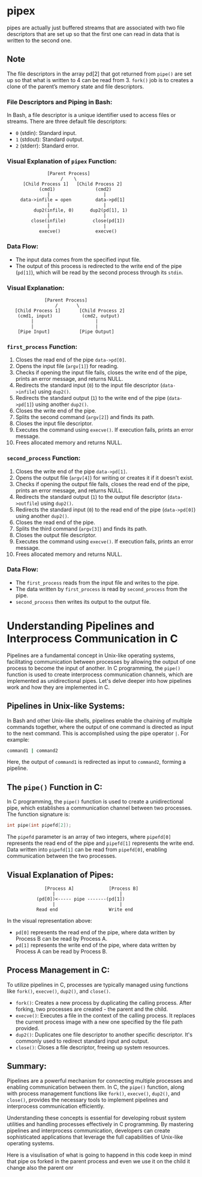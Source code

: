 # pipex
pipes are actually just buffered streams that are associated with two file descriptors that are set up so that the first one can read in data that is written to the second one.

## Note
The file descriptors in the array pd[2] that got returned from `pipe()` are set up so that what is written to 4 can be read from 3.
`fork()` job is to creates a clone of the parent’s memory state and file descriptors.


### File Descriptors and Piping in Bash:

In Bash, a file descriptor is a unique identifier used to access files or streams. There are three default file descriptors:

- `0` (stdin): Standard input.
- `1` (stdout): Standard output.
- `2` (stderr): Standard error.

### Visual Explanation of `pipex` Function:

```
               [Parent Process]
                    /    \
      [Child Process 1]   [Child Process 2]
            (cmd1)               (cmd2)
               |                    |
     data->infile = open         data->pd[1]
               |                    |
          dup2(infile, 0)      dup2(pd[1], 1)
               |                    |
         close(infile)          close(pd[1])
               |                    |
            execve()             execve()
```


### Data Flow:
- The input data comes from the specified input file.
- The output of this process is redirected to the write end of the pipe (`pd[1]`), which will be read by the second process through its `stdin`.

### Visual Explanation:

```
              [Parent Process]
                  /       \
   [Child Process 1]       [Child Process 2]
    (cmd1, input)           (cmd2, output)
         |                       |
         |                       |
    [Pipe Input]           [Pipe Output]
```

### `first_process` Function:

1. Closes the read end of the pipe `data->pd[0]`.
2. Opens the input file (`argv[1]`) for reading.
3. Checks if opening the input file fails, closes the write end of the pipe, prints an error message, and returns NULL.
4. Redirects the standard input (`0`) to the input file descriptor (`data->infile`) using `dup2()`.
5. Redirects the standard output (`1`) to the write end of the pipe (`data->pd[1]`) using another `dup2()`.
6. Closes the write end of the pipe.
7. Splits the second command (`argv[2]`) and finds its path.
8. Closes the input file descriptor.
9. Executes the command using `execve()`. If execution fails, prints an error message.
10. Frees allocated memory and returns NULL.

### `second_process` Function:

1. Closes the write end of the pipe `data->pd[1]`.
2. Opens the output file (`argv[4]`) for writing or creates it if it doesn't exist.
3. Checks if opening the output file fails, closes the read end of the pipe, prints an error message, and returns NULL.
4. Redirects the standard output (`1`) to the output file descriptor (`data->outfile`) using `dup2()`.
5. Redirects the standard input (`0`) to the read end of the pipe (`data->pd[0]`) using another `dup2()`.
6. Closes the read end of the pipe.
7. Splits the third command (`argv[3]`) and finds its path.
8. Closes the output file descriptor.
9. Executes the command using `execve()`. If execution fails, prints an error message.
10. Frees allocated memory and returns NULL.

### Data Flow:

- The `first_process` reads from the input file and writes to the pipe.
- The data written by `first_process` is read by `second_process` from the pipe.
- `second_process` then writes its output to the output file.


# Understanding Pipelines and Interprocess Communication in C

Pipelines are a fundamental concept in Unix-like operating systems, facilitating communication between processes by allowing the output of one process to become the input of another. In C programming, the `pipe()` function is used to create interprocess communication channels, which are implemented as unidirectional pipes. Let's delve deeper into how pipelines work and how they are implemented in C.

## Pipelines in Unix-like Systems:

In Bash and other Unix-like shells, pipelines enable the chaining of multiple commands together, where the output of one command is directed as input to the next command. This is accomplished using the pipe operator `|`. For example:

```bash
command1 | command2
```

Here, the output of `command1` is redirected as input to `command2`, forming a pipeline.

## The `pipe()` Function in C:

In C programming, the `pipe()` function is used to create a unidirectional pipe, which establishes a communication channel between two processes. The function signature is:

```c
int pipe(int pipefd[2]);
```

The `pipefd` parameter is an array of two integers, where `pipefd[0]` represents the read end of the pipe and `pipefd[1]` represents the write end. Data written into `pipefd[1]` can be read from `pipefd[0]`, enabling communication between the two processes.

## Visual Explanation of Pipes:

```
              [Process A]             [Process B]
                 |                        |
           (pd[0])<----- pipe -------(pd[1])
                 |                        |
           Read end                   Write end
```

In the visual representation above:
- `pd[0]` represents the read end of the pipe, where data written by Process B can be read by Process A.
- `pd[1]` represents the write end of the pipe, where data written by Process A can be read by Process B.

## Process Management in C:

To utilize pipelines in C, processes are typically managed using functions like `fork()`, `execve()`, `dup2()`, and `close()`.
- `fork()`: Creates a new process by duplicating the calling process. After forking, two processes are created - the parent and the child.
- `execve()`: Executes a file in the context of the calling process. It replaces the current process image with a new one specified by the file path provided.
- `dup2()`: Duplicates one file descriptor to another specific descriptor. It's commonly used to redirect standard input and output.
- `close()`: Closes a file descriptor, freeing up system resources.

## Summary:

Pipelines are a powerful mechanism for connecting multiple processes and enabling communication between them. In C, the `pipe()` function, along with process management functions like `fork()`, `execve()`, `dup2()`, and `close()`, provides the necessary tools to implement pipelines and interprocess communication efficiently.

Understanding these concepts is essential for developing robust system utilities and handling processes effectively in C programming. By mastering pipelines and interprocess communication, developers can create sophisticated applications that leverage the full capabilities of Unix-like operating systems.

Here is a visulisation of what is going to happend in this code keep in mind that pipe os forked in the parent process and even we use it on the child it change also the parent onr 